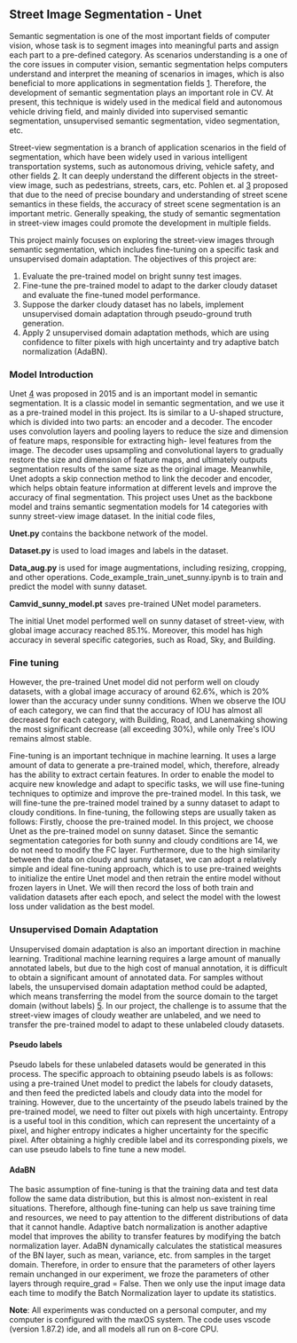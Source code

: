 ## Street Image Segmentation - Unet

Semantic segmentation is one of the most important fields of computer vision, whose task is to segment images into meaningful parts and assign each part to a pre-defined category. As scenarios understanding is a one of the core issues in computer vision, semantic segmentation helps computers understand and interpret the meaning of scenarios in images, which is also beneficial to more applications in segmentation fields [1](https://arxiv.org/abs/1704.06857). Therefore, the development of semantic segmentation plays an important role in CV. At present, this technique is widely used in the medical field and autonomous vehicle driving field, and mainly divided into supervised semantic segmentation, unsupervised semantic segmentation, video segmentation, etc.

Street-view segmentation is a branch of application scenarios in the field of segmentation, which have been widely used in various intelligent transportation systems, such as autonomous driving, vehicle safety, and other fields [2](https://arxiv.org/abs/2003.08736). It can deeply understand the different objects in the street-view image, such as pedestrians, streets, cars, etc. Pohlen et. al [3](https://arxiv.org/abs/1611.08323) proposed that due to the need of precise boundary and understanding of street scene semantics in these fields, the accuracy of street scene segmentation is an important metric. Generally speaking, the study of semantic segmentation in street-view images could promote the development in multiple fields.

This project mainly focuses on exploring the street-view images through semantic segmentation, which includes fine-tuning on a specific task and unsupervised domain adaptation. The objectives of this project are:

1. Evaluate the pre-trained model on bright sunny test images.
2. Fine-tune the pre-trained model to adapt to the darker cloudy dataset and evaluate the fine-tuned model performance.
3. Suppose the darker cloudy dataset has no labels, implement unsupervised domain adaptation through pseudo-ground truth generation.
4. Apply 2 unsupervised domain adaptation methods, which are using confidence to filter pixels with high uncertainty and try adaptive batch normalization (AdaBN).

### Model Introduction

Unet [4](https://arxiv.org/abs/1505.04597) was proposed in 2015 and is an important model in semantic segmentation. It is a classic model in semantic segmentation, and we use it as a pre-trained model in this project. Its is similar to a U-shaped structure, which is divided into two parts: an encoder and a decoder. The encoder uses convolution layers and pooling layers to reduce the size and dimension of feature maps, responsible for extracting high- level features from the image. The decoder uses upsampling and convolutional layers to gradually restore the size and dimension of feature maps, and ultimately outputs segmentation results of the same size as the original image. Meanwhile, Unet adopts a skip connection method to link the decoder and encoder, which helps obtain feature information at different levels and improve the accuracy of final segmentation. This project uses Unet as the backbone model and trains semantic segmentation models for 14 categories with sunny street-view image dataset. In the initial code files,

**Unet.py** contains the backbone network of the model.

**Dataset.py** is used to load images and labels in the dataset.

**Data_aug.py** is used for image augmentations, including resizing, cropping, and other operations. Code_example_train_unet_sunny.ipynb is to train and predict the model with sunny dataset. 

**Camvid_sunny_model.pt** saves pre-trained UNet model parameters.

The initial Unet model performed well on sunny dataset of street-view, with global image accuracy reached 85.1%. Moreover, this model has high accuracy in several specific categories, such as Road, Sky, and Building. 

### Fine tuning

However, the pre-trained Unet model did not perform well on cloudy datasets, with a global image accuracy of around 62.6%, which is 20% lower than the accuracy under sunny conditions. When we observe the IOU of each category, we can find that the accuracy of IOU has almost all decreased for each category, with Building, Road, and Lanemaking showing the most significant decrease (all exceeding 30%), while only Tree's IOU remains almost stable.

Fine-tuning is an important technique in machine learning. It uses a large amount of data to generate a pre-trained model, which, therefore, already has the ability to extract certain features. In order to enable the model to acquire new knowledge and adapt to specific tasks, we will use fine-tuning techniques to optimize and improve the pre-trained model. In this task, we will fine-tune the pre-trained model trained by a sunny dataset to adapt to cloudy conditions. In fine-tuning, the following steps are usually taken as follows: Firstly, choose the pre-trained model. In this project, we choose Unet as the pre-trained model on sunny dataset. Since the semantic segmentation categories for both sunny and cloudy conditions are 14, we do not need to modify the FC layer. Furthermore, due to the high similarity between the data on cloudy and sunny dataset, we can adopt a relatively simple and ideal fine-tuning approach, which is to use pre-trained weights to initialize the entire Unet model and then retrain the entire model without frozen layers in Unet. We will then record the loss of both train and validation datasets after each epoch, and select the model with the lowest loss under validation as the best model.

### Unsupervised Domain Adaptation

Unsupervised domain adaptation is also an important direction in machine learning. Traditional machine learning requires a large amount of manually annotated labels, but due to the high cost of manual annotation, it is difficult to obtain a significant amount of annotated data. For samples without labels, the unsupervised domain adaptation method could be adapted, which means transferring the model from the source domain to the target domain (without labels) [5](https://arxiv.org/abs/1409.7495). In our project, the challenge is to assume that the street-view images of cloudy weather are unlabeled, and we need to transfer the pre-trained model to adapt to these unlabeled cloudy datasets.

#### Pseudo labels

Pseudo labels for these unlabeled datasets would be generated in this process. The specific approach to obtaining pseudo labels is as follows: using a pre-trained Unet model to predict the labels for cloudy datasets, and then feed the predicted labels and cloudy data into the model for training. However, due to the uncertainty of the pseudo labels trained by the pre-trained model, we need to filter out pixels with high uncertainty. Entropy is a useful tool in this condition, which can represent the uncertainty of a pixel, and higher entropy indicates a higher uncertainty for the specific pixel. After obtaining a highly credible label and its corresponding pixels, we can use pseudo labels to fine tune a new model.

#### AdaBN

The basic assumption of fine-tuning is that the training data and test data follow the same data distribution, but this is almost non-existent in real situations. Therefore, although fine-tuning can help us save training time and resources, we need to pay attention to the different distributions of data that it cannot handle. Adaptive batch normalization is another adaptive model that improves the ability to transfer features by modifying the batch normalization layer. AdaBN dynamically calculates the statistical measures of the BN layer, such as mean, variance, etc. from samples in the target domain. Therefore, in order to ensure that the parameters of other layers remain unchanged in our experiment, we froze the parameters of other layers through require_grad = False. Then we only use the input image data each time to modify the Batch Normalization layer to update its statistics.

**Note**: All experiments was conducted on a personal computer, and my computer is configured with the maxOS system. The code uses vscode (version 1.87.2) ide, and all models all run on 8-core CPU.
